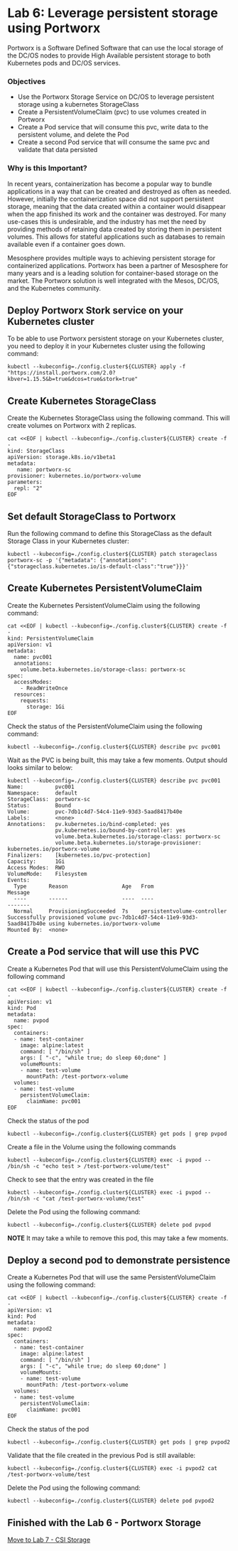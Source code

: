 # Lab 6: Leverage persistent storage using Portworx
Portworx is a Software Defined Software that can use the local storage of the DC/OS nodes to provide High Available persistent storage to both Kubernetes pods and DC/OS services.

### Objectives
- Use the Portworx Storage Service on DC/OS to leverage persistent storage using a kubernetes StorageClass
- Create a PersistentVolumeClaim (pvc) to use volumes created in Portworx
- Create a Pod service that will consume this pvc, write data to the persistent volume, and delete the Pod
- Create a second Pod service that will consume the same pvc and validate that data persisted

### Why is this Important?
In recent years, containerization has become a popular way to bundle applications in a way that can be created and destroyed as often as needed. However, initially the containerization space did not support persistent storage, meaning that the data created within a container would disappear when the app finished its work and the container was destroyed. For many use-cases this is undesirable, and the industry has met the need by providing methods of retaining data created by storing them in persistent volumes. This allows for stateful applications such as databases to remain available even if a container goes down.

Mesosphere provides multiple ways to achieving persistent storage for containerized applications. Portworx has been a partner of Mesosphere for many years and is a leading solution for container-based storage on the market. The Portworx solution is well integrated with the Mesos, DC/OS, and the Kubernetes community.


## Deploy Portworx Stork service on your Kubernetes cluster

To be able to use Portworx persistent storage on your Kubernetes cluster, you need to deploy it in your Kubernetes cluster using the following command:
```
kubectl --kubeconfig=./config.cluster${CLUSTER} apply -f "https://install.portworx.com/2.0?kbver=1.15.5&b=true&dcos=true&stork=true"
```

## Create Kubernetes StorageClass
Create the Kubernetes StorageClass using the following command. This will create volumes on Portworx with 2 replicas.
```
cat <<EOF | kubectl --kubeconfig=./config.cluster${CLUSTER} create -f -
kind: StorageClass
apiVersion: storage.k8s.io/v1beta1
metadata:
   name: portworx-sc
provisioner: kubernetes.io/portworx-volume
parameters:
  repl: "2"
EOF
```

## Set default StorageClass to Portworx
Run the following command to define this StorageClass as the default Storage Class in your Kubernetes cluster:
```
kubectl --kubeconfig=./config.cluster${CLUSTER} patch storageclass portworx-sc -p '{"metadata": {"annotations":{"storageclass.kubernetes.io/is-default-class":"true"}}}'
```

## Create Kubernetes PersistentVolumeClaim
Create the Kubernetes PersistentVolumeClaim using the following command:
```
cat <<EOF | kubectl --kubeconfig=./config.cluster${CLUSTER} create -f -
kind: PersistentVolumeClaim
apiVersion: v1
metadata:
  name: pvc001
  annotations:
    volume.beta.kubernetes.io/storage-class: portworx-sc
spec:
  accessModes:
    - ReadWriteOnce
  resources:
    requests:
      storage: 1Gi
EOF
```

Check the status of the PersistentVolumeClaim using the following command:
```
kubectl --kubeconfig=./config.cluster${CLUSTER} describe pvc pvc001
```

Wait as the PVC is being built, this may take a few moments. Output should looks similar to below:
```
kubectl --kubeconfig=./config.cluster${CLUSTER} describe pvc pvc001
Name:          pvc001
Namespace:     default
StorageClass:  portworx-sc
Status:        Bound
Volume:        pvc-7db1c4d7-54c4-11e9-93d3-5aad8417b40e
Labels:        <none>
Annotations:   pv.kubernetes.io/bind-completed: yes
               pv.kubernetes.io/bound-by-controller: yes
               volume.beta.kubernetes.io/storage-class: portworx-sc
               volume.beta.kubernetes.io/storage-provisioner: kubernetes.io/portworx-volume
Finalizers:    [kubernetes.io/pvc-protection]
Capacity:      1Gi
Access Modes:  RWO
VolumeMode:    Filesystem
Events:
  Type       Reason                 Age   From                         Message
  ----       ------                 ----  ----                         -------
  Normal     ProvisioningSucceeded  7s    persistentvolume-controller  Successfully provisioned volume pvc-7db1c4d7-54c4-11e9-93d3-5aad8417b40e using kubernetes.io/portworx-volume
Mounted By:  <none>
```

## Create a Pod service that will use this PVC
Create a Kubernetes Pod that will use this PersistentVolumeClaim using the following command
```
cat <<EOF | kubectl --kubeconfig=./config.cluster${CLUSTER} create -f -
apiVersion: v1
kind: Pod
metadata:
  name: pvpod
spec:
  containers:
  - name: test-container
    image: alpine:latest
    command: [ "/bin/sh" ]
    args: [ "-c", "while true; do sleep 60;done" ]
    volumeMounts:
    - name: test-volume
      mountPath: /test-portworx-volume
  volumes:
  - name: test-volume
    persistentVolumeClaim:
      claimName: pvc001
EOF
```

Check the status of the pod
```
kubectl --kubeconfig=./config.cluster${CLUSTER} get pods | grep pvpod
```

Create a file in the Volume using the following commands
```
kubectl --kubeconfig=./config.cluster${CLUSTER} exec -i pvpod -- /bin/sh -c "echo test > /test-portworx-volume/test"
```

Check to see that the entry was created in the file
```
kubectl --kubeconfig=./config.cluster${CLUSTER} exec -i pvpod -- /bin/sh -c "cat /test-portworx-volume/test"
```

Delete the Pod using the following command:
```
kubectl --kubeconfig=./config.cluster${CLUSTER} delete pod pvpod
```

**NOTE** It may take a while to remove this pod, this may take a few moments.

## Deploy a second pod to demonstrate persistence
Create a Kubernetes Pod that will use the same PersistentVolumeClaim using the following command:

```
cat <<EOF | kubectl --kubeconfig=./config.cluster${CLUSTER} create -f -
apiVersion: v1
kind: Pod
metadata:
  name: pvpod2
spec:
  containers:
  - name: test-container
    image: alpine:latest
    command: [ "/bin/sh" ]
    args: [ "-c", "while true; do sleep 60;done" ]
    volumeMounts:
    - name: test-volume
      mountPath: /test-portworx-volume
  volumes:
  - name: test-volume
    persistentVolumeClaim:
      claimName: pvc001
EOF
```

Check the status of the pod
```
kubectl --kubeconfig=./config.cluster${CLUSTER} get pods | grep pvpod2
```

Validate that the file created in the previous Pod is still available:
```
kubectl --kubeconfig=./config.cluster${CLUSTER} exec -i pvpod2 cat /test-portworx-volume/test
```

Delete the Pod using the following command:
```
kubectl --kubeconfig=./config.cluster${CLUSTER} delete pod pvpod2
```

## Finished with the Lab 6 - Portworx Storage

[Move to Lab 7 - CSI Storage](https://github.com/djannot/dcos-kubernetes-training/blob/master/labs/linux-macOS/lab7_csi_storage.md)
